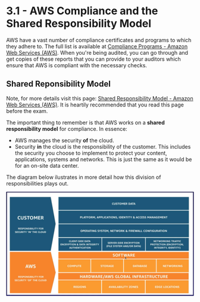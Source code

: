 # 3.1 - AWS Compliance and the Shared Responsibility Model

AWS have a vast number of compliance certificates and programs to which they adhere to. The full list is available at [Compliance Programs - Amazon Web Services (AWS)](https://aws.amazon.com/compliance/programs/). When you're being audited, you can go through and get copies of these reports that you can provide to your auditors which ensure that AWS is compliant with the necessary checks.

## Shared Reponsibility Model

Note, for more details visit this page: [Shared Responsibility Model - Amazon Web Services (AWS)](https://aws.amazon.com/compliance/shared-responsibility-model/). It is heartily recommended that you read this page before the exam.

The important thing to remember is that AWS works on a **shared responsibility model** for compliance. In essence:
* AWS manages the security **of** the cloud.
* Security **in** the cloud is the responsibility of the customer. This includes the security you choose to implement to protect your content, applications, systems and networks. This is just the same as it would be for an on-site data center.

The diagram below ilustrates in more detail how this division of responsibilities plays out.

![b9346fcd.png](attachments/b9346fcd.png)